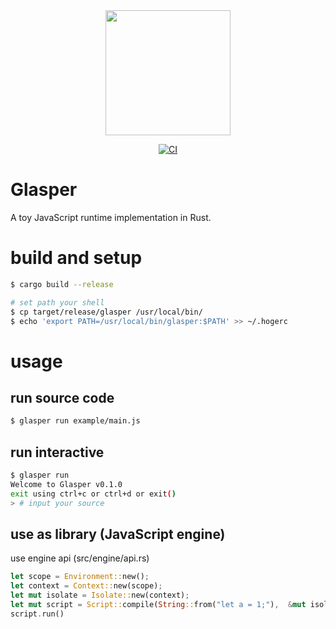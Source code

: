 <div align="center">
  <img src="https://user-images.githubusercontent.com/71201308/191076633-4efad1ee-c458-4309-886f-c5c3336fecb0.png" width="200">
  
  [![CI](https://github.com/Ubugeeei/Glasper/actions/workflows/rust.yml/badge.svg)](https://github.com/Ubugeeei/Glasper/actions/workflows/rust.yml)
</div>


# Glasper
A toy JavaScript runtime implementation in Rust.

# build and setup

```sh
$ cargo build --release

# set path your shell
$ cp target/release/glasper /usr/local/bin/
$ echo 'export PATH=/usr/local/bin/glasper:$PATH' >> ~/.hogerc
```

# usage

## run source code

```sh
$ glasper run example/main.js
```

## run interactive

```sh
$ glasper run
Welcome to Glasper v0.1.0
exit using ctrl+c or ctrl+d or exit()
> # input your source
```

## use as library (JavaScript engine)

use engine api (src/engine/api.rs)

```rs
let scope = Environment::new();
let context = Context::new(scope);
let mut isolate = Isolate::new(context);
let mut script = Script::compile(String::from("let a = 1;"),  &mut isolate.context.scope);
script.run()
```

